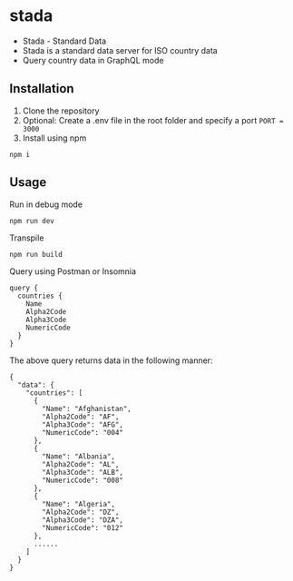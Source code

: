 # stada
* Stada - Standard Data
* Stada is a standard data server for ISO country data
* Query country data in GraphQL mode


## Installation
1. Clone the repository
2. Optional: Create a .env file in the root folder and specify a port ```PORT = 3000```
3. Install using npm 
```
npm i
```

## Usage
Run in debug mode 
```
npm run dev
```

Transpile
```
npm run build
```

Query using Postman or Insomnia
```
query {
  countries {
    Name
    Alpha2Code
    Alpha3Code
    NumericCode
  }
}
```

The above query returns data in the following manner: 
```
{
  "data": {
    "countries": [
      {
        "Name": "Afghanistan",
        "Alpha2Code": "AF",
        "Alpha3Code": "AFG",
        "NumericCode": "004"
      },
      {
        "Name": "Albania",
        "Alpha2Code": "AL",
        "Alpha3Code": "ALB",
        "NumericCode": "008"
      },
      {
        "Name": "Algeria",
        "Alpha2Code": "DZ",
        "Alpha3Code": "DZA",
        "NumericCode": "012"
      },
      ......
    ]
  }
}
```
